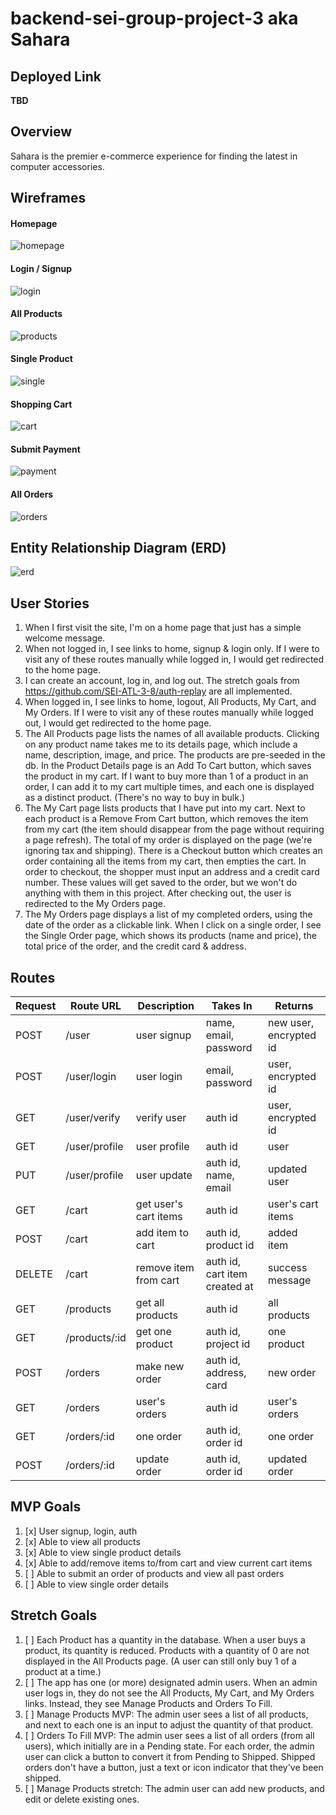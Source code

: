 # backend-sei-group-project-3 aka Sahara
## Deployed Link
**TBD**

## Overview
Sahara is the premier e-commerce experience for finding the latest in computer accessories.


## Wireframes
#### Homepage
![homepage](./wireframes/wireframe-1.png)
#### Login / Signup
![login](./wireframes/wireframe-2.png)
#### All Products
![products](./wireframes/wireframe-3.png)
#### Single Product
![single](./wireframes/wireframe-4.png)
#### Shopping Cart
![cart](./wireframes/wireframe-5.png)
#### Submit Payment
![payment](./wireframes/wireframe-6.png)
#### All Orders
![orders](./wireframes/wireframe-7.png)

## Entity Relationship Diagram (ERD)
![erd](https://i.imgur.com/HBQ4K3O.png)

## User Stories
1. When I first visit the site, I'm on a home page that just has a simple welcome message.
1. When not logged in, I see links to home, signup & login only. If I were to visit any of these routes manually while logged in, I would get redirected to the home page.
1. I can create an account, log in, and log out. The stretch goals from https://github.com/SEI-ATL-3-8/auth-replay are all implemented.
1. When logged in, I see links to home, logout, All Products, My Cart, and My Orders. If I were to visit any of these routes manually while logged out, I would get redirected to the home page.
1. The All Products page lists the names of all available products. Clicking on any product name takes me to its details page, which include a name, description, image, and price. The products are pre-seeded in the db. In the Product Details page is an Add To Cart button, which saves the product in my cart. If I want to buy more than 1 of a product in an order, I can add it to my cart multiple times, and each one is displayed as a distinct product. (There's no way to buy in bulk.)
1. The My Cart page lists products that I have put into my cart. Next to each product is a Remove From Cart button, which removes the item from my cart (the item should disappear from the page without requiring a page refresh). The total of my order is displayed on the page (we're ignoring tax and shipping). There is a Checkout button which creates an order containing all the items from my cart, then empties the cart. In order to checkout, the shopper must input an address and a credit card number. These values will get saved to the order, but we won't do anything with them in this project. After checking out, the user is redirected to the My Orders page.
1. The My Orders page displays a list of my completed orders, using the date of the order as a clickable link. When I click on a single order, I see the Single Order page, which shows its products (name and price), the total price of the order, and the credit card & address.

## Routes
| Request   | Route URL  | Description  | Takes In  | Returns
| --------- | --------- | ------------- | ---------- | --------- |
|   POST    | /user    | user signup   | name, email, password | new user, encrypted id
|   POST    | /user/login | user login | email, password | user, encrypted id
|   GET     | /user/verify | verify user | auth id | user, encrypted id
|   GET     | /user/profile | user profile | auth id | user
|   PUT     | /user/profile | user update | auth id, name, email | updated user
|   GET     | /cart | get user's cart items | auth id | user's cart items
|   POST     | /cart | add item to cart | auth id, product id | added item
|   DELETE     | /cart | remove item from cart | auth id, cart item created at | success message
|   GET     | /products | get all products | auth id | all products
|   GET     | /products/:id | get one product | auth id, project id | one product
|   POST     | /orders | make new order | auth id, address, card | new order
|   GET     | /orders | user's orders | auth id | user's orders
|   GET     | /orders/:id | one order | auth id, order id | one order
|   POST     | /orders/:id | update order | auth id, order id | updated order
    
## MVP Goals
1. [x] User signup, login, auth
1. [x] Able to view all products
1. [x] Able to view single product details
1. [x] Able to add/remove items to/from cart and view current cart items
1. [ ] Able to submit an order of products and view all past orders
1. [ ] Able to view single order details

## Stretch Goals
1. [ ] Each Product has a quantity in the database. When a user buys a product, its quantity is reduced. Products with a quantity of 0 are not displayed in the All Products page. (A user can still only buy 1 of a product at a time.)
1. [ ] The app has one (or more) designated admin users. When an admin user logs in, they do not see the All Products, My Cart, and My Orders links. Instead, they see Manage Products and Orders To Fill.
1. [ ] Manage Products MVP: The admin user sees a list of all products, and next to each one is an input to adjust the quantity of that product.
1. [ ] Orders To Fill MVP: The admin user sees a list of all orders (from all users), which initially are in a Pending state. For each order, the admin user can click a button to convert it from Pending to Shipped. Shipped orders don't have a button, just a text or icon indicator that they've been shipped.
1. [ ] Manage Products stretch: The admin user can add new products, and edit or delete existing ones.

